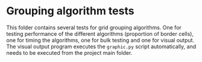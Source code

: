 
# Grouping algorithm tests

This folder contains several tests for grid grouping algorithms. One for testing performance of the different algorithms (proportion of border cells), one for timing the algorithms, one for bulk testing and one for visual output. The visual output program executes the `graphic.py` script automatically, and needs to be executed from the project main folder.